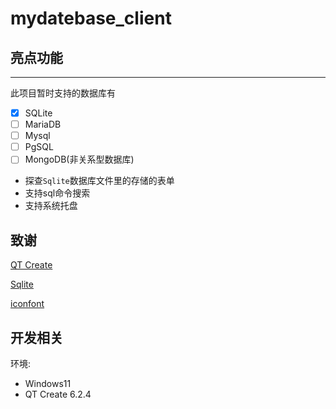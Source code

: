 # mydatebase_client

## 亮点功能

---

此项目暂时支持的数据库有

- [x] SQLite
- [ ] MariaDB
- [ ] Mysql
- [ ] PgSQL
- [ ] MongoDB(非关系型数据库)
- 探查`Sqlite`数据库文件里的存储的表单
- 支持sql命令搜索
- 支持系统托盘

## 致谢
[QT Create](https://www.qt.io/)

[Sqlite](https://www.sqlite.org/index.html)

[iconfont](https://www.iconfont.cn/?spm=a313x.7781069.1998910419.d4d0a486a)

## 开发相关
环境:
- Windows11
- QT Create 6.2.4